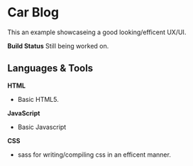 # Car Blog

This an example showcaseing a good looking/efficent UX/UI.

**Build Status**
Still being worked on.

## Languages & Tools

**HTML**
- Basic HTML5.

**JavaScript**
- Basic Javascript 

**CSS**
- sass for writing/compiling css in an efficent manner.
